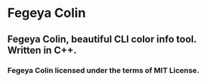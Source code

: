 # Fegeya Colin
## Fegeya Colin, beautiful CLI color info tool. Written in C++.


### Fegeya Colin licensed under the terms of MIT License.
